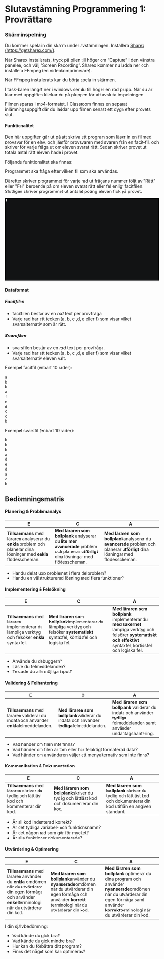 # Slutavstämning  Programmering 1: Provrättare #

### Skärminspelning

Du kommer spela in din skärm under avstämningen. Installera [Sharex (https://getsharex.com/)](https://getsharex.com/).

När Sharex installerats, tryck på pilen till höger om “Capture” i den vänstra panelen, och välj ”Screen Recording”. Sharex kommer nu ladda ner och installera FFmpeg (en videokomprimerare).

När FFmpeg installerats kan du börja spela in skärmen.

I task-baren längst ner i windows ser du till höger en röd plupp. När du är klar med uppgiften klickar du på pluppen för att avsluta inspelningen.

Filmen sparas i mp4-formatet. I Classroom finnas en separat inlämningsuppgift där du laddar upp filmen senast ett dygn efter provets slut.

#### Funktionalitet

Den här uppgiften går ut på att skriva ett program som läser in en fil med provsvar för en elev, och jämför provsvaren med svaren från en facit-fil, och skriver för varje fråga ut om eleven svarat rätt. Sedan skriver provet ut totala antal rätt eleven hade i provet.

Följande funktionalitet ska finnas:

Programmet ska fråga efter vilken fil som ska användas.

Därefter skriver programmet för varje rad ut frågans nummer följt av "Rätt" eller "Fel" beroende på om eleven svarat rätt eller fel enligt facitfilen. Slutligen skriver programmet ut antalet poäng eleven fick på provet.


![0.gif](./0.gif)

#### Dataformat

##### Facitfilen
* facitfilen består av en *rad* text per provfråga. 
* Varje rad har ett tecken (a, b, c ,d, e eller f) som visar vilket svarsalternativ som är rätt.


##### Svarsfilen

* svarsfilen består av en *rad* text per provfråga. 
* Varje rad har ett tecken (a, b, c ,d, e eller f) som visar vilket svarsalternativ eleven valt.


Exempel facitfil (enbart 10 rader):
```
a
b
b
a
f
e
d
c
c
b
```

Exempel svarsfil (enbart 10 rader):
```
b
b
b
a
d
e
d
a
c
b
```

## Bedömningsmatris

#### Planering & Problemanalys

| E                                                            | C                                                            | A                                                            |
| ------------------------------------------------------------ | ------------------------------------------------------------ | ------------------------------------------------------------ |
| **Tillsammans** med läraren analyserar du **enkla** problem och planerar dina lösningar med **enkla** flödesscheman. | **Med läraren som bollplank** analyserar du **lite mer avancerade** problem och planerar **utförligt** dina lösningar med flödesscheman. | **Med läraren som bollplank**analyserar du **avancerade** problem och planerar **utförligt** dina lösningar med flödesscheman. |

- Har du delat upp problemet i flera delproblem?
- Har du en välstrukturerad lösning med flera funktioner?

#### Implementering & Felsökning

| E                                                            | C                                                            | A                                                            |
| ------------------------------------------------------------ | ------------------------------------------------------------ | ------------------------------------------------------------ |
| **Tillsammans** med läraren implementerar du lämpliga verktyg och felsöker **enkla** syntaxfel. | **Med läraren som bollplank**implementerar du lämpliga verktyg och felsöker **systematiskt** syntaxfel, körtidsfel och logiska fel. | **Med läraren som bollplank** implementerar du **med säkerhet** lämpliga verktyg och felsöker **systematiskt och effektivt** syntaxfel, körtidsfel och logiska fel. |

- Använde du debuggern?
- Läste du felmeddelanden?
- Testade du alla möjliga input?

#### Validering & Felhantering

| E                                                            | C                                                            | A                                                            |
| ------------------------------------------------------------ | ------------------------------------------------------------ | ------------------------------------------------------------ |
| **Tillsammans** med läraren validerar du indata och använder **enkla**felmeddelanden. | **Med läraren som bollplank**validerar du indata och använder **tydliga**felmeddelanden. | **Med läraren som bollplank** validerar du indata och använder **tydliga** felmeddelanden samt använder undantagshantering. |

- Vad händer om filen inte finns?
- Vad händer om filen är tom eller har felaktigt formaterad data?
- Vad händer om användaren väljer ett menyalternativ som inte finns?

#### Kommunikation & Dokumentation

| E                                                            | C                                                            | A                                                            |
| ------------------------------------------------------------ | ------------------------------------------------------------ | ------------------------------------------------------------ |
| **Tillsammans** med läraren skriver du tydlig och lättläst kod och kommenterar din kod. | **Med läraren som bollplank**skriver du tydlig och lättläst kod och dokumenterar din kod. | **Med läraren som bollplank** skriver du tydlig och lättläst kod och dokumenterar din kod utifrån en angiven standard. |

- Är all kod indenterad korrekt?
- Är det tydliga variabel- och funktionsnamn?
- Är det någon rad som gör för mycket?
- Är alla funktioner dokumenterade?

#### Utvärdering & Optimering

| E                                                            | C                                                            | A                                                            |
| ------------------------------------------------------------ | ------------------------------------------------------------ | ------------------------------------------------------------ |
| **Tillsammans** med läraren använder du **enkla** omdömen när du utvärderar din egen förmåga och använder **enkel**terminologi när du utvärderar din kod. | **Med läraren som bollplank**använder du **nyanserade**omdömen när du utvärderar din egen förmåga och använder **korrekt** terminologi när du utvärderar din kod. | **Med läraren som bollplank** optimerar du dina program och använder **nyanserade**omdömen när du utvärderar din egen förmåga samt använder **korrekt**terminologi när du utvärderar din kod. |

I din självbedömning:

- Vad kände du gick bra?
- Vad kände du gick mindre bra?
- Hur kan du förbättra ditt program?
- Finns det något som kan optimeras?
